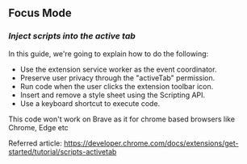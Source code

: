## Focus Mode

### _Inject scripts into the active tab_

In this guide, we're going to explain how to do the following:

- Use the extension service worker as the event coordinator.
- Preserve user privacy through the "activeTab" permission.
- Run code when the user clicks the extension toolbar icon.
- Insert and remove a style sheet using the Scripting API.
- Use a keyboard shortcut to execute code.

This code won't work on Brave as it for chrome based browsers like Chrome, Edge etc

Referred article: https://developer.chrome.com/docs/extensions/get-started/tutorial/scripts-activetab

